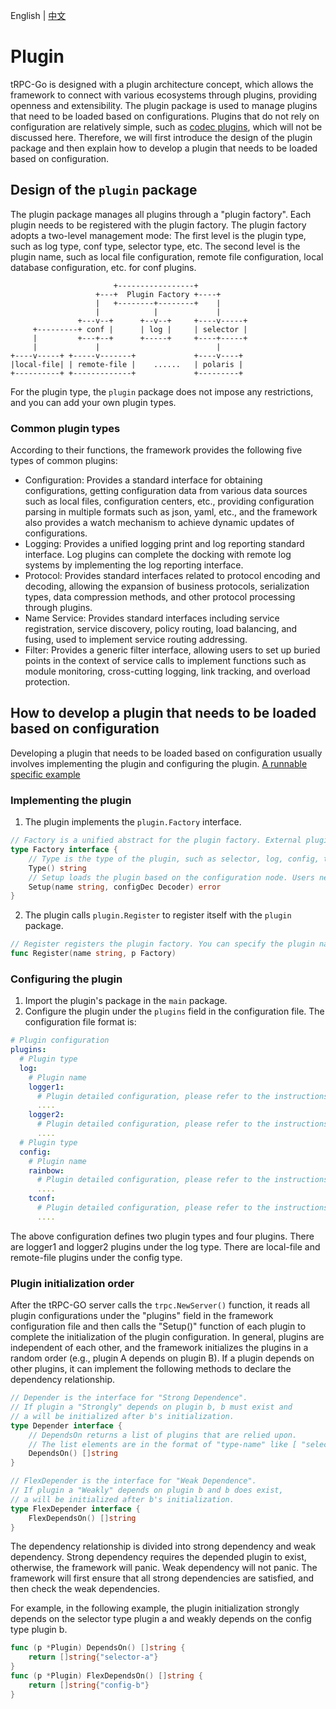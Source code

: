 English | [中文](README.zh_CN.md)

# Plugin

tRPC-Go is designed with a plugin architecture concept, which allows the framework to connect with various ecosystems through plugins, providing openness and extensibility.
The plugin package is used to manage plugins that need to be loaded based on configurations.
Plugins that do not rely on configuration are relatively simple, such as [codec plugins](/codec/README.md), which will not be discussed here.
Therefore, we will first introduce the design of the plugin package and then explain how to develop a plugin that needs to be loaded based on configuration.

## Design of the `plugin` package

The plugin package manages all plugins through a "plugin factory".
Each plugin needs to be registered with the plugin factory.
The plugin factory adopts a two-level management mode:
The first level is the plugin type, such as log type, conf type, selector type, etc.
The second level is the plugin name, such as local file configuration, remote file configuration, local database configuration, etc. for conf plugins.

```ascii
                       +-----------------+
                   +---+  Plugin Factory +----+
                   |   +--------+--------+    |
                   |            |             |
               +---v--+      +--v--+     +----v-----+
     +---------+ conf |      | log |     | selector |
     |         +---+--+      +-----+     +----+-----+
     |             |                          |
+----v-----+ +-----v-------+             +----v----+
|local-file| | remote-file |    ......   | polaris |
+----------+ +-------------+             +---------+
```

For the plugin type, the `plugin` package does not impose any restrictions, and you can add your own plugin types.

### Common plugin types

According to their functions, the framework provides the following five types of common plugins:

- Configuration: Provides a standard interface for obtaining configurations, getting configuration data from various data sources such as local files, configuration centers, etc., providing configuration parsing in multiple formats such as json, yaml, etc., and the framework also provides a watch mechanism to achieve dynamic updates of configurations.
- Logging: Provides a unified logging print and log reporting standard interface. Log plugins can complete the docking with remote log systems by implementing the log reporting interface.
- Protocol: Provides standard interfaces related to protocol encoding and decoding, allowing the expansion of business protocols, serialization types, data compression methods, and other protocol processing through plugins.
- Name Service: Provides standard interfaces including service registration, service discovery, policy routing, load balancing, and fusing, used to implement service routing addressing.
- Filter: Provides a generic filter interface, allowing users to set up buried points in the context of service calls to implement functions such as module monitoring, cross-cutting logging, link tracking, and overload protection.

## How to develop a plugin that needs to be loaded based on configuration

Developing a plugin that needs to be loaded based on configuration usually involves implementing the plugin and configuring the plugin. [A runnable specific example](/examples/features/plugin)

### Implementing the plugin

1. The plugin implements the `plugin.Factory` interface.

```go
// Factory is a unified abstract for the plugin factory. External plugins need to implement this interface to generate specific plugins and register them in specific plugin types.
type Factory interface {
    // Type is the type of the plugin, such as selector, log, config, tracing.
    Type() string
    // Setup loads the plugin based on the configuration node. Users need to define the specific plugin configuration data structure first.
    Setup(name string, configDec Decoder) error
}
```

2. The plugin calls `plugin.Register` to register itself with the `plugin` package.

```go
// Register registers the plugin factory. You can specify the plugin name yourself, and different factory instances can be registered for the same implementation with different configurations.
func Register(name string, p Factory)
```

### Configuring the plugin

1. Import the plugin's package in the `main` package.
2. Configure the plugin under the `plugins` field in the configuration file. The configuration file format is:
```yaml
# Plugin configuration
plugins:
  # Plugin type
  log:
    # Plugin name
    logger1:
      # Plugin detailed configuration, please refer to the instructions of each plugin for details
      ....
    logger2:
      # Plugin detailed configuration, please refer to the instructions of each plugin for details
      ....
  # Plugin type
  config:
    # Plugin name
    rainbow:
      # Plugin detailed configuration, please refer to the instructions of each plugin for details
      ....
    tconf:
      # Plugin detailed configuration, please refer to the instructions of each plugin for details
      ....
```
The above configuration defines two plugin types and four plugins.
There are logger1 and logger2 plugins under the log type.
There are local-file and remote-file plugins under the config type.

### Plugin initialization order

After the tRPC-GO server calls the `trpc.NewServer()` function, it reads all plugin configurations under the "plugins" field in the framework configuration file and then calls the "Setup()" function of each plugin to complete the initialization of the plugin configuration.
In general, plugins are independent of each other, and the framework initializes the plugins in a random order (e.g., plugin A depends on plugin B).
If a plugin depends on other plugins, it can implement the following methods to declare the dependency relationship.

```go
// Depender is the interface for "Strong Dependence".
// If plugin a "Strongly" depends on plugin b, b must exist and
// a will be initialized after b's initialization.
type Depender interface {
    // DependsOn returns a list of plugins that are relied upon.
    // The list elements are in the format of "type-name" like [ "selector-polaris" ].
    DependsOn() []string
}

// FlexDepender is the interface for "Weak Dependence".
// If plugin a "Weakly" depends on plugin b and b does exist,
// a will be initialized after b's initialization.
type FlexDepender interface {
    FlexDependsOn() []string
}
```

The dependency relationship is divided into strong dependency and weak dependency.
Strong dependency requires the depended plugin to exist, otherwise, the framework will panic.
Weak dependency will not panic.
The framework will first ensure that all strong dependencies are satisfied, and then check the weak dependencies.

For example, in the following example, the plugin initialization strongly depends on the selector type plugin a and weakly depends on the config type plugin b.

```go
func (p *Plugin) DependsOn() []string {
    return []string{"selector-a"}
}
func (p *Plugin) FlexDependsOn() []string {
    return []string{"config-b"}
}
```